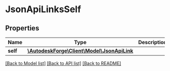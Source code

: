 # JsonApiLinksSelf

## Properties
Name | Type | Description | Notes
------------ | ------------- | ------------- | -------------
**self** | [**\AutodeskForge\Client\Model\JsonApiLink**](JsonApiLink.md) |  | 

[[Back to Model list]](../README.md#documentation-for-models) [[Back to API list]](../README.md#documentation-for-api-endpoints) [[Back to README]](../README.md)


